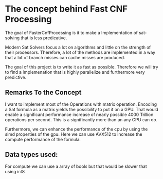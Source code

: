 # The concept behind Fast CNF Processing

The goal of FasterCnfProcessing is it to make a Implementation of sat-solving that is less predicative.

Modern Sat Solvers focus a lot on algorithms and little on the strength of their processors. 
Therefore, a lot of the methods are implemented in a way that a lot of branch misses can cache misses are produced.

The goal of this project is to write it as fast as possible. Therefore we will try to find a Implemenation that is 
highly parallelize and furthermore very predictive.

## Remarks To the Concept

I want to implement most of the Operations with matrix operation.
Encoding a Sat formula as a matrix yields the possibility to put it on a GPU. That would enable a significant 
performance increase of nearly possible 4000 Trillion operations per second.
This is a significantly more than an any CPU can do.

Furthermore, we can enhance the performance of the cpu by using the simd properties of the gpu. Here we can use AVX512 
to increase the compute performance of the formula.

## Data types used:

For compute we can use a array of bools but that would be slower that using int8 
